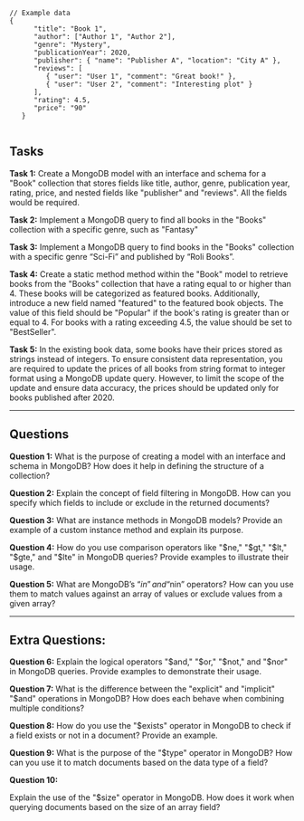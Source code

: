 ```tsx
// Example data
{
      "title": "Book 1",
      "author": ["Author 1", "Author 2"],
      "genre": "Mystery",
      "publicationYear": 2020,
      "publisher": { "name": "Publisher A", "location": "City A" },
      "reviews": [
         { "user": "User 1", "comment": "Great book!" },
         { "user": "User 2", "comment": "Interesting plot" }
      ],
      "rating": 4.5,
      "price": "90"
   }
  
```

## Tasks

**Task 1:** Create a MongoDB model with an interface and schema for a "Book" collection that stores fields like title, author, genre, publication year,  rating, price, and nested fields like "publisher" and "reviews". All the fields would be required.

**Task 2:** Implement a MongoDB query to find all books in the "Books" collection with a specific genre, such as "Fantasy"

**Task 3:** Implement a MongoDB query to find books in the "Books" collection with a specific genre “Sci-Fi” and published by “Roli Books”.

**Task 4:** Create a static method method within the "Book" model to retrieve books from the "Books" collection that have a rating equal to or higher than 4. These books will be categorized as featured books. Additionally, introduce a new field named "featured" to the featured book objects. The value of this field should be "Popular" if the book's rating is greater than or equal to 4. For books with a rating exceeding 4.5, the value should be set to "BestSeller".

**Task 5:** In the existing book data, some books have their prices stored as strings instead of integers. To ensure consistent data representation, you are required to update the prices of all books from string format to integer format using a MongoDB update query. However, to limit the scope of the update and ensure data accuracy, the prices should be updated only for books published after 2020.

---

## Questions

**Question 1:** What is the purpose of creating a model with an interface and schema in MongoDB? How does it help in defining the structure of a collection?

**Question 2:** Explain the concept of field filtering in MongoDB. How can you specify which fields to include or exclude in the returned documents?

**Question 3:** What are instance methods in MongoDB models? Provide an example of a custom instance method and explain its purpose.

**Question 4:** How do you use comparison operators like "$ne," "$gt," "$lt," "$gte," and "$lte" in MongoDB queries? Provide examples to illustrate their usage.

**Question 5:** What are MongoDB’s “$in” and “$nin” operators? How can you use them to match values against an array of values or exclude values from a given array?

---

## Extra Questions:

**Question 6:** Explain the logical operators "$and," "$or," "$not," and "$nor" in MongoDB queries. Provide examples to demonstrate their usage.

**Question 7:** What is the difference between the "explicit" and "implicit" "$and" operations in MongoDB? How does each behave when combining multiple conditions?

**Question 8:** How do you use the "$exists" operator in MongoDB to check if a field exists or not in a document? Provide an example.

**Question 9:** What is the purpose of the "$type" operator in MongoDB? How can you use it to match documents based on the data type of a field?

**Question 10:**

Explain the use of the "$size" operator in MongoDB. How does it work when querying documents based on the size of an array field?
